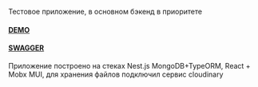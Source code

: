 Тестовое приложение, в основном бэкенд в приоритете

#### <a href="https://post-ivory.vercel.app">DEMO</a>

#### <a href="https://apiblogss.herokuapp.com/api/docs/">SWAGGER</a>

Приложение построено на стеках Nest.js MongoDB+TypeORM, React + Mobx MUI, для хранения 
файлов подключил сервис cloudinary